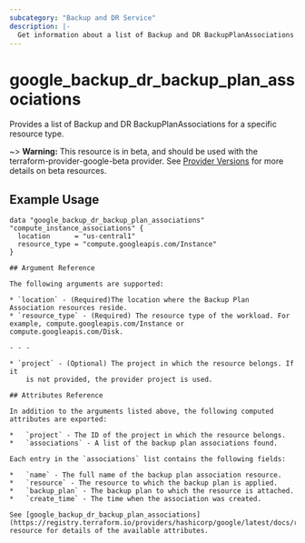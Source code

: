 ```yaml
---
subcategory: "Backup and DR Service"
description: |-
  Get information about a list of Backup and DR BackupPlanAssociations for a specific resource type .
---
```


# google_backup_dr_backup_plan_associations

Provides a list of Backup and DR BackupPlanAssociations for a specific resource type.

~> **Warning:** This resource is in beta, and should be used with the terraform-provider-google-beta provider.
See [Provider Versions](https://terraform.io/docs/providers/google/guides/provider_versions.html) for more details on beta resources.

## Example Usage

```hcl
data "google_backup_dr_backup_plan_associations" "compute_instance_associations" {
  location      = "us-central1"
  resource_type = "compute.googleapis.com/Instance"
}

## Argument Reference

The following arguments are supported:

* `location` - (Required)The location where the Backup Plan Association resources reside.
* `resource_type` - (Required) The resource type of the workload. For example, compute.googleapis.com/Instance or compute.googleapis.com/Disk.

- - -

* `project` - (Optional) The project in which the resource belongs. If it
    is not provided, the provider project is used.

## Attributes Reference

In addition to the arguments listed above, the following computed attributes are exported:

*   `project` - The ID of the project in which the resource belongs.
*   `associations` - A list of the backup plan associations found.

Each entry in the `associations` list contains the following fields:

*   `name` - The full name of the backup plan association resource.
*   `resource` - The resource to which the backup plan is applied.
*   `backup_plan` - The backup plan to which the resource is attached.
*   `create_time` - The time when the association was created.

See [google_backup_dr_backup_plan_associations](https://registry.terraform.io/providers/hashicorp/google/latest/docs/resources/backup_dr_backup_plan_associations) resource for details of the available attributes.